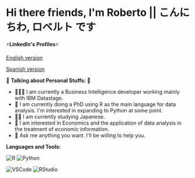 # Hi there friends, I'm Roberto || こんにちわ, ロベルト です

⚡**LinkedIn's Profiles**⚡

[English version](https://www.linkedin.com/in/roberto-de-la-banda/?locale=en_US)

[Spanish version](https://www.linkedin.com/in/roberto-de-la-banda/?locale=es_ES)

🕺 **Talking about Personal Stuffs:** 🕺

- 👨🏽‍💻 I am currently a Business Intelligence developer working mainly with IBM Datastage.
- 🌱 I am currently doing a PhD using R as the main language for data analysis. I'm interested in expanding to Python at some point.
- 👨‍🎓 I am currently studying Japanese.
- 🤔 I am interested in Economics and the application of data analysis in the treatment of economic information.
- 💬 Ask me anything you want. I'll be willing to help you.

**Languages and Tools:**

![R](https://img.shields.io/badge/R-Working-276DC3?style=plastic&logo=R)
![Python](https://img.shields.io/badge/Python-Learning-3776AB?style=plastic&logo=Python)

![VSCode](https://img.shields.io/badge/VSCode-Tool-007ACC?style=plastic&logo=visual-studio-code)
![RStudio](https://img.shields.io/badge/RStudio-Tool-007ACC?style=plastic&logo=rstudio)
